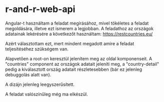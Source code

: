 # r-and-r-web-api

Angular-t használtam a feladat megírásához, mivel tökéletes a feladat megoldására, illetve ezt ismerem a legjobban.
A feladathoz az országok adatainak lekérésére a következőt használtam: 
https://restcountries.eu/

Azért választottam ezt, mert mindent megadott amire a feladat teljesítéséhez szükségem van.


Alapvetően a root-on keresztül jelenítem meg az oldal komponenseit. A "countries" component az országok adatait jeleníti meg, a "country-detail" pedig a kiválasztott ország adatait részletesebben (bár ez jelenleg debuggolás alatt van).

A dizájn jelenleg leegyszerűsített.

A feladat valószínűleg még ma elkészül.